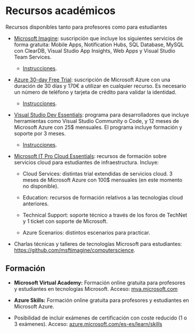 Recursos académicos
===================

Recursos disponibles tanto para profesores como para estudiantes

-   [Microsoft Imagine](https://imagine.microsoft.com/es-es/catalog):
    suscripción que incluye los siguientes servicios de forma gratuita: Mobile
    Apps, Notification Hubs, SQL Database, MySQL con ClearDB, Visual Studio App
    Insights, Web Apps y Visual Studio Team Services.

    -   [Instrucciones](https://github.com/esmsdn/Workshops-Xamarin-y-Microsoft-Azure/blob/master/Microsoft%20Azure%20con%20Microsoft%20Imagine.md).

-   [Azure 30-day Free Trial](https://azure.microsoft.com/es-es/free/):
    suscripción de Microsoft Azure con una duración de 30 días y 170€ a utilizar
    en cualquier recurso. Es necesario un número de teléfono y tarjeta de
    crédito para validar la identidad.

    -   [Instrucciones](https://github.com/esmsdn/Workshops-Xamarin-y-Microsoft-Azure/blob/master/Microsoft%20Azure%20Trial.md).

-   [Visual Studio Dev
    Essentials](https://www.visualstudio.com/dev-essentials/): programa para
    desarrolladores que incluye herramientas como Visual Studio Community o
    Code, y 12 meses de Microsoft Azure con 25\$ mensuales. El programa incluye
    formación y soporte por 3 meses.

    -   [Instrucciones](https://github.com/esmsdn/Workshops-Xamarin-y-Microsoft-Azure/blob/master/Microsoft%20Azure%20con%20Dev%20Essentials.md).

-   [Microsoft IT Pro Cloud
    Essentials](https://www.microsoft.com/itprocloudessentials/): recursos de
    formación sobre servicios cloud para estudiantes de infraestructura.
    Incluye:

    -   Cloud Services: distintas trial extendidas de servicios cloud. 3 meses
        de Microsoft Azure con 100\$ mensuales (en este momento no disponible).

    -   Education: recursos de formación relativos a las tecnologías cloud
        anteriores.

    -   Technical Support: soporte técnico a través de los foros de TechNet y 1
        ticket con soporte de Microsoft.

    -   Azure Scenarios: distintos escenarios para practicar.

-   Charlas técnicas y talleres de tecnologías Microsoft para estudiantes:
    <https://github.com/msftimagine/computerscience>.

Formación
---------

-   **Microsoft Virtual Academy:** Formación online gratuita para profesores y
    estudiantes en tecnologías Microsoft. Acceso:
    [mva.microsoft.com](http://mva.microsoft.com/)

-   **Azure Skills:** Formación online gratuita para profesores y estudiantes en
    Microsoft Azure.

-   Posibilidad de incluir exámenes de certificación con coste reducido (1 o 3
    exámenes). Acceso:
    [azure.microsoft.com/es-es/learn/skills](https://azure.microsoft.com/es-es/learn/skills/)
